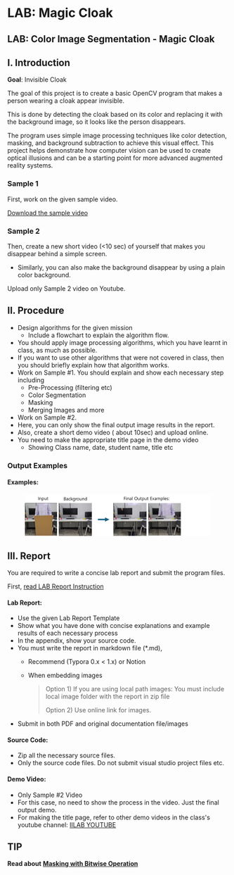 # LAB: Magic Cloak

## LAB: Color Image Segmentation - Magic Cloak

## I. Introduction

**Goal**: Invisible Cloak

The goal of this project is to create a basic OpenCV program that makes a person wearing a cloak appear invisible.

This is done by detecting the cloak based on its color and replacing it with the background image, so it looks like the person disappears.

The program uses simple image processing techniques like color detection, masking, and background subtraction to achieve this visual effect. This project helps demonstrate how computer vision can be used to create optical illusions and can be a starting point for more advanced augmented reality systems.

### Sample 1

First, work on the given sample video.

[Download the sample video](https://github.com/ykkimhgu/DLIP-src/blob/main/images/LAB_MagicCloak_Sample1.mp4)

### Sample 2

Then, create a new short video (<10 sec) of yourself that makes you disappear behind a simple screen.

* Similarly, you can also make the background disappear by using a plain color background.

Upload only Sample 2 video on Youtube.

## II. Procedure

* Design algorithms for the given mission
  * Include a flowchart to explain the algorithm flow.
* You should apply image processing algorithms, which you have learnt in class, as much as possible.
* If you want to use other algorithms that were not covered in class, then you should briefly explain how that algorithm works.
* Work on Sample #1. You should explain and show each necessary step including
  * Pre-Processing (filtering etc)
  * Color Segmentation
  * Masking
  * Merging Images and more
* Work on Sample #2.
* Here, you can only show the final output image results in the report.
* Also, create a short demo video ( about 10sec) and upload online.
* You need to make the appropriate title page in the demo video
  * Showing Class name, date, student name, title etc

### Output Examples

#### Examples:

<figure><img src="../../../.gitbook/assets/image (348).png" alt=""><figcaption></figcaption></figure>



## III. Report

You are required to write a concise lab report and submit the program files.

First, [read LAB Report Instruction](../lab-report-instruction.md)

#### Lab Report:

* Use the given Lab Report Template
* Show what you have done with concise explanations and example results of each necessary process
* In the appendix, show your source code.
* You must write the report in markdown file (\*.md),
  * Recommend (Typora 0.x < 1.x) or Notion
  *   When embedding images

      > Option 1) If you are using local path images: You must include local image folder with the report in zip file
      >
      > Option 2) Use online link for images.
* Submit in both PDF and original documentation file/images

#### Source Code:

* Zip all the necessary source files.
* Only the source code files. Do not submit visual studio project files etc.

#### Demo Video:

* Only Sample #2 Video
* For this case, no need to show the process in the video. Just the final output demo.
* For making the title page, refer to other demo videos in the class's youtube channel: [IILAB YOUTUBE](https://www.youtube.com/channel/UCbqlYFv4Ag01rmWbIfQUsHw)&#x20;



## TIP

**Read about** [**Masking with Bitwise Operation**](../../image-processing-notes/masking-with-bitwise-operation.md)

